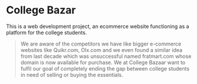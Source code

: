 # College Bazar
 This is a web development project, an ecommerce website functioning as a platform for the college students.
> We are aware of the competitors we have like bigger e-commerce websites like Quikr.com, Olx.com and we even found a similar idea from last decade which was unsuccessful named fratmart.com whose domain is now available for purchase.
> We at College Bazaar want to fulfil our goal of completely ending the gap between college students in need of selling or buying the essentials.
